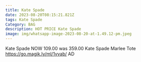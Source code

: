 ```yaml
---
title: Kate Spade
date: 2023-08-20T08:15:21.821Z
tags: Kate Spade
Category: BAG
description: HOT PRICE Kate Spade
image: img/whatsapp-image-2023-08-20-at-1.49.12-pm.jpeg
---
```

Kate Spade
NOW  109.00 was  359.00
Kate Spade Marlee Tote 
https://go.magik.ly/ml/1vvab/
AD